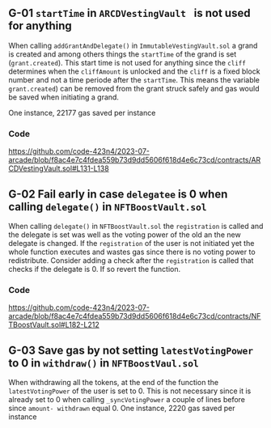 ## G-01 `startTime` in `ARCDVestingVault ` is not used for anything 

When calling `addGrantAndDelegate()` in `ImmutableVestingVault.sol` a grand is created and among others things the `startTime` of the grand is set (`grant.created`). This start time is not used for anything since the `cliff` determines when the `cliffAmount` is unlocked and the `cliff` is a fixed block number and not a time periode after the `startTime`. This means the variable `grant.created`) can be removed from the grant struck safely and gas would be saved when initiating a grand.

One instance, 22177 gas saved per instance

### Code 

https://github.com/code-423n4/2023-07-arcade/blob/f8ac4e7c4fdea559b73d9dd5606f618d4e6c73cd/contracts/ARCDVestingVault.sol#L131-L138
## G-02 Fail early in case `delegatee` is 0 when calling `delegate()` in `NFTBoostVault.sol`

When calling `delegate()` in `NFTBoostVault.sol` the `registration` is called and the delegate is set was well as the voting power of the old an the new delegate is changed. If the `registration` of the user is not initiated yet the whole function executes and wastes gas since there is no voting power to redistribute. Consider adding a check after the `registration` is called that checks if the delegate is 0. If so revert the function. 


### Code
https://github.com/code-423n4/2023-07-arcade/blob/f8ac4e7c4fdea559b73d9dd5606f618d4e6c73cd/contracts/NFTBoostVault.sol#L182-L212 


## G-03 Save gas by not setting `latestVotingPower` to 0 in `withdraw()` in `NFTBoostVaul.sol`

When withdrawing all the tokens, at the end of the function the `latestVotingPower` of the user is set to 0. This is not necessary since it is already set to 0 when calling ` _syncVotingPower ` a couple of lines before since `amount- withdrawn` equal 0.
One instance, 2220 gas saved per instance
